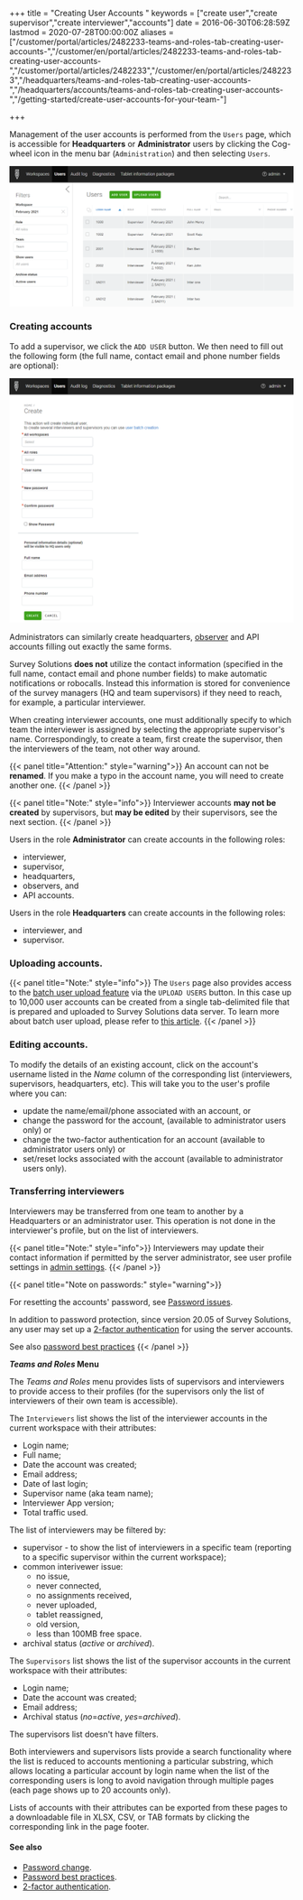 ﻿+++
title = "Creating User Accounts "
keywords = ["create user","create supervisor","create interviewer","accounts"]
date = 2016-06-30T06:28:59Z
lastmod = 2020-07-28T00:00:00Z
aliases = ["/customer/portal/articles/2482233-teams-and-roles-tab-creating-user-accounts-","/customer/en/portal/articles/2482233-teams-and-roles-tab-creating-user-accounts-","/customer/portal/articles/2482233","/customer/en/portal/articles/2482233","/headquarters/teams-and-roles-tab-creating-user-accounts-","/headquarters/accounts/teams-and-roles-tab-creating-user-accounts-","/getting-started/create-user-accounts-for-your-team-"]

+++

Management of the user accounts is performed from the `Users` page, which
is accessible for **Headquarters** or **Administrator** users by clicking the
Cog-wheel icon in the menu bar (`Administration`) and then selecting `Users`.

<CENTER>
    <IMG src="images/users_management.png">
</CENTER>

### Creating accounts

To add a supervisor, we click the `ADD USER` button. We then need to fill out
the following form (the full name, contact email and phone number fields are optional):
<CENTER>
    <IMG src="images/user_create.png">
</CENTER>

Administrators can similarly create headquarters,
[observer](/headquarters/accounts/survey-solutions-server-observer/) and API
accounts filling out exactly the same forms.

Survey Solutions **does not** utilize the contact information (specified in the
full name, contact email and phone number fields) to make automatic
notifications or robocalls. Instead this information is stored for convenience
of the survey managers (HQ and team supervisors) if they need to reach, for
example, a particular interviewer.

When creating interviewer accounts, one must additionally specify to
which team the interviewer is assigned by selecting the appropriate supervisor's
name. Correspondingly, to create a team, first create the supervisor, then
the interviewers of the team, not other way around.

{{< panel title="Attention:" style="warning">}}
An account can not be **renamed**. If you make a typo in the account name, you will need to create another one.
{{< /panel >}}

{{< panel title="Note:" style="info">}}
Interviewer accounts **may not be created** by supervisors,
but **may be edited** by their supervisors, see the next section.
{{< /panel >}}

Users in the role **Administrator** can create accounts in the following roles:
  - interviewer,
  - supervisor,
  - headquarters,
  - observers, and
  - API accounts.

Users in the role **Headquarters** can create accounts in the following roles:
- interviewer, and
- supervisor.

### Uploading accounts.

{{< panel title="Note:" style="info">}}
  The `Users` page also provides access to the [batch user upload
  feature](/headquarters/batch-user-upload) via the `UPLOAD USERS` button. In
  this case up to 10,000 user accounts can be created from a single
  tab-delimited file that is prepared and uploaded to Survey Solutions data
  server. To learn more about batch user upload, please refer to
  [this article](/headquarters/accounts/batch-user-upload/).
{{< /panel >}}



### Editing accounts.

To modify the details of an existing account, click on the
account's username listed in the *Name* column of the corresponding
list (interviewers, supervisors, headquarters, etc). This will take you
to the user's profile where you can:


- update the name/email/phone associated with an account, or
- change the password for the account, (available to administrator users only) or
- change the two-factor authentication for an account (available to administrator users only) or
- set/reset locks associated with the account (available to administrator users only).

### Transferring interviewers

Interviewers may be transferred from one team to another by
a Headquarters or an administrator user. This operation is
not done in the interviewer's profile, but on the list of
interviewers.


{{< panel title="Note:" style="info">}}
Interviewers may update their contact information if permitted
by the server administrator, see user profile settings in
[admin settings](/headquarters/config/admin-settings/).
{{< /panel >}}


{{< panel title="Note on passwords:" style="warning">}}

For resetting the accounts' password, see [Password issues](/faq/password-issues/).

In addition to password protection, since version 20.05 of
Survey Solutions, any user may set up a [2-factor authentication](/headquarters/accounts/two-factor-authentication/) for using the server accounts.

See also [password best practices](/interviewer/app/password-best-practices/)
{{< /panel >}}

**_Teams and Roles_ Menu**

The *Teams and Roles* menu provides lists of supervisors and interviewers to
provide access to their profiles (for the supervisors only the list of
interviewers of their own team is accessible).

The `Interviewers` list shows the list of the interviewer accounts in the current workspace with their attributes:
- Login name;
- Full name;
- Date the account was created;
- Email address;
- Date of last login;
- Supervisor name (aka team name);
- Interviewer App version;
- Total traffic used.

The list of interviewers may be filtered by:
- supervisor - to show the list of interviewers in a specific team (reporting to a specific supervisor within the current workspace);
- common interivewer issue:
  - no issue,
  - never connected,
  - no assignments received,
  - never uploaded,
  - tablet reassigned,
  - old version,
  - less than 100MB free space.
- archival status (*active* or *archived*).

The `Supervisors` list shows the list of the supervisor accounts in the current workspace with their attributes:
- Login name;
- Date the account was created;
- Email address;
- Archival status (*no*=*active*, *yes*=*archived*).

The supervisors list doesn't have filters.

Both interviewers and supervisors lists provide a search functionality where the list is reduced to accounts mentioning a particular substring, which allows locating a particular account by login name when the list of the corresponding users is long to avoid navigation through multiple pages (each page shows up to 20 accounts only).

Lists of accounts with their attributes can be exported from these pages to a downloadable file in XLSX, CSV, or TAB formats by clicking the corresponding link in the page footer.

#### See also
- [Password change](/faq/password-change/).
- [Password best practices](/interviewer/app/password-best-practices/).
- [2-factor authentication](/headquarters/accounts/two-factor-authentication/).